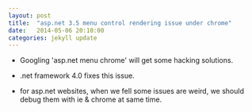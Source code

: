 ```yaml
---
layout: post
title:  "asp.net 3.5 menu control rendering issue under chrome"
date:   2014-05-06 20:10:00
categories: jekyll update
---
```


* Googling 'asp.net menu chrome' will get some hacking solutions.

* .net framework 4.0 fixes this issue.

* for asp.net websites, when we fell some issues are weird, we should debug them with ie & chrome at same time.

